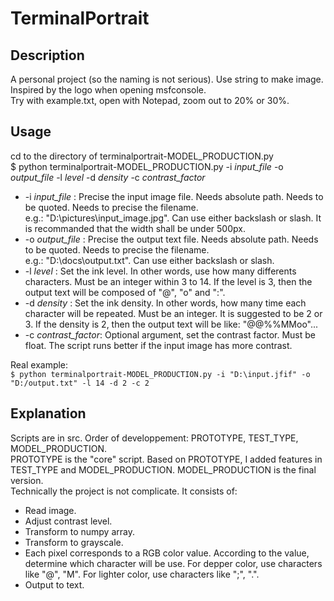 # TerminalPortrait

## Description
A personal project (so the naming is not serious). Use string to make image. Inspired by the logo when opening msfconsole.  
Try with example.txt, open with Notepad, zoom out to 20% or 30%.

## Usage
cd to the directory of terminalportrait-MODEL_PRODUCTION.py  
    $ python terminalportrait-MODEL_PRODUCTION.py -i *input_file* -o *output_file* -l *level* -d *density* -c *contrast_factor*
- -i *input_file* : Precise the input image file. Needs absolute path. Needs to be quoted. Needs to precise the filename.  
e.g.: "D:\pictures\input_image.jpg". Can use either backslash or slash. It is recommanded that the width shall be under 500px.  
- -o *output_file* : Precise the output text file. Needs absolute path. Needs to be quoted. Needs to precise the filename.  
e.g.: "D:\docs\output.txt". Can use either backslash or slash.
- -l *level* : Set the ink level. In other words, use how many differents characters. Must be an integer within 3 to 14. If the level is 3, then the output text will be composed of "@", "o" and ":".
- -d *density* : Set the ink density. In other words, how many time each character will be repeated. Must be an integer. It is suggested to be 2 or 3. If the density is 2, then the output text will be like: "@@%%MMoo"...
- -c *contrast_factor*: Optional argument, set the contrast factor. Must be float. The script runs better if the input image has more contrast.  

Real example:  
    `$ python terminalportrait-MODEL_PRODUCTION.py -i "D:\input.jfif" -o "D:/output.txt" -l 14 -d 2 -c 2  `

## Explanation
Scripts are in src. Order of developpement: PROTOTYPE, TEST_TYPE, MODEL_PRODUCTION.  
PROTOTYPE is the "core" script. Based on PROTOTYPE, I added features in TEST_TYPE and MODEL_PRODUCTION. MODEL_PRODUCTION is the final version.  
Technically the project is not complicate. It consists of:
- Read image.  
- Adjust contrast level.
- Transform to numpy array.  
- Transform to grayscale.  
- Each pixel corresponds to a RGB color value. According to the value, determine which character will be use. For depper color, use characters like "@", "M". For lighter color, use characters like ";", ".".  
- Output to text.